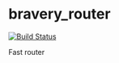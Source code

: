 # bravery_router
[![Build Status](https://travis-ci.org/allevo/bravery_router.svg?branch=master)](https://travis-ci.org/allevo/bravery_router)

Fast router
